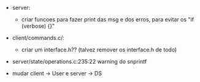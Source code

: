 - server:
    - criar funcoes para fazer print das msg e dos erros, para evitar os "if (verbose) {}"

- client/commands.c/:
    - criar um interface.h?? (talvez remover os interface.h de todo)

- server/state/operations.c:235:22 warning do snprintf

- mudar client -> User e server -> DS